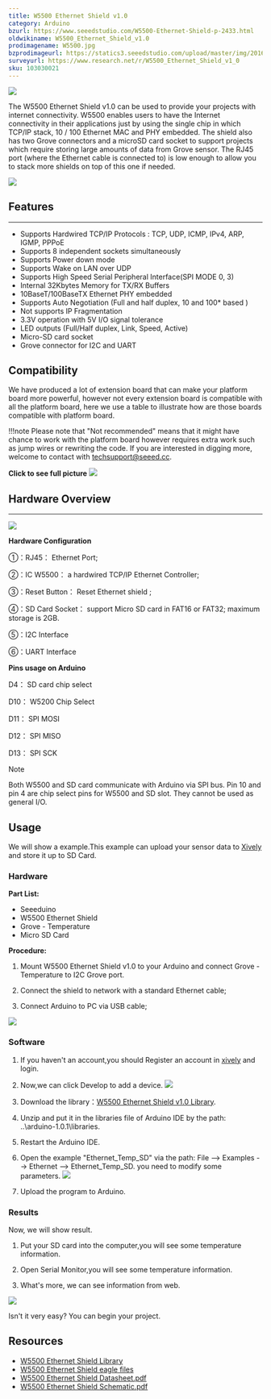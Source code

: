 ```yaml
---
title: W5500 Ethernet Shield v1.0
category: Arduino
bzurl: https://www.seeedstudio.com/W5500-Ethernet-Shield-p-2433.html
oldwikiname: W5500_Ethernet_Shield_v1.0
prodimagename: W5500.jpg
bzprodimageurl: https://statics3.seeedstudio.com/upload/master/img/20160519080008-2ccc2b.JPG
surveyurl: https://www.research.net/r/W5500_Ethernet_Shield_v1_0
sku: 103030021
---
```


![](https://raw.githubusercontent.com/SeeedDocument/W5500_Ethernet_Shield_v1.0/master/img/W5500.jpg)

The W5500 Ethernet Shield v1.0 can be used to provide your projects with internet connectivity. W5500 enables users to have the Internet connectivity in their applications just by using the single chip in which TCP/IP stack, 10 / 100 Ethernet MAC and PHY embedded. The shield also has two Grove connectors and a microSD card socket to support projects which require storing large amounts of data from Grove sensor. The RJ45 port (where the Ethernet cable is connected to) is low enough to allow you to stack more shields on top of this one if needed.

[![](https://raw.githubusercontent.com/SeeedDocument/common/master/Get_One_Now_Banner.png)](https://www.seeedstudio.com/W5500-Ethernet-Shield-p-2433.html)

## Features
--------

-   Supports Hardwired TCP/IP Protocols : TCP, UDP, ICMP, IPv4, ARP, IGMP, PPPoE
-   Supports 8 independent sockets simultaneously
-   Supports Power down mode
-   Supports Wake on LAN over UDP
-   Supports High Speed Serial Peripheral Interface(SPI MODE 0, 3)
-   Internal 32Kbytes Memory for TX/RX Buffers
-   10BaseT/100BaseTX Ethernet PHY embedded
-   Supports Auto Negotiation (Full and half duplex, 10 and 100\* based )
-   Not supports IP Fragmentation
-   3.3V operation with 5V I/O signal tolerance
-   LED outputs (Full/Half duplex, Link, Speed, Active)
-   Micro-SD card socket
-   Grove connector for I2C and UART

## Compatibility

We have produced a lot of extension board that can make your platform board more powerful, however not every extension board is compatible with all the platform board, here we use a table to illustrate how are those boards compatible with platform board.

!!!note
    Please note that "Not recommended" means that it might have chance to work with the platform board however requires extra work such as jump wires or rewriting the code. If you are interested in digging more, welcome to contact with techsupport@seeed.cc.

**Click to see full picture**
[![](https://github.com/SeeedDocument/Seeed-WiKi/raw/master/docs/images/Shield%20Compatibility.png)](https://raw.githubusercontent.com/SeeedDocument/Seeed-WiKi/master/docs/images/Shield%20Compatibility.png)

## Hardware Overview
-----------------

![](https://raw.githubusercontent.com/SeeedDocument/W5500_Ethernet_Shield_v1.0/master/img/W5500_Interface.jpg)

**Hardware Configuration**

①：RJ45： Ethernet Port;

②：IC W5500： a hardwired TCP/IP Ethernet Controller;

③：Reset Button： Reset Ethernet shield ;

④：SD Card Socket： support Micro SD card in FAT16 or FAT32; maximum storage is 2GB.

⑤：I2C Interface

⑥：UART Interface

**Pins usage on Arduino**

D4： SD card chip select

D10： W5200 Chip Select

D11： SPI MOSI

D12： SPI MISO

D13： SPI SCK

<div class="admonition note">
<p class="admonition-title">Note</p>
Both W5500 and SD card communicate with Arduino via SPI bus. Pin 10 and pin 4 are chip select pins for W5500 and SD slot. They cannot be used as general I/O.
</div>

Usage
-----

We will show a example.This example can upload your sensor data to [Xively](https://xively.com/) and store it up to SD Card.

### Hardware

**Part List:**

- Seeeduino
- W5500 Ethernet Shield
- Grove - Temperature
- Micro SD Card

**Procedure:**

1. Mount W5500 Ethernet Shield v1.0 to your Arduino and connect Grove - Temperature to I2C Grove port.

2. Connect the shield to network with a standard Ethernet cable;

3. Connect Arduino to PC via USB cable;

![](https://raw.githubusercontent.com/SeeedDocument/W5500_Ethernet_Shield_v1.0/master/img/W5500_Usage.jpg)

### Software

1. If you haven't an account,you should Register an account in [xively](https://xively.com/signup) and login.

2. Now,we can click Develop to add a device.
![](https://raw.githubusercontent.com/SeeedDocument/W5500_Ethernet_Shield_v1.0/master/img/W5500_Add_device.jpg)

3. Download the library：[W5500 Ethernet Shield v1.0 Library](https://github.com/Wiznet/WIZ_Ethernet_Library).

4. Unzip and put it in the libraries file of Arduino IDE by the path: ..\arduino-1.0.1\libraries.

5. Restart the Arduino IDE.

6. Open the example "Ethernet_Temp_SD" via the path: File --> Examples --> Ethernet --> Ethernet_Temp_SD. you need to modify some parameters.
![](https://raw.githubusercontent.com/SeeedDocument/W5500_Ethernet_Shield_v1.0/master/img/W5500_Data.jpg)

7. Upload the program to Arduino.

### Results

Now, we will show result.

1. Put your SD card into the computer,you will see some temperature information.

2. Open Serial Monitor,you will see some temperature information.

3. What's more, we can see information from web.

![](https://raw.githubusercontent.com/SeeedDocument/W5500_Ethernet_Shield_v1.0/master/img/W5500_Serial.jpg)

Isn't it very easy? You can begin your project.

## Resources


- [W5500 Ethernet Shield Library](https://github.com/Wiznet/WIZ_Ethernet_Library)
- [W5500 Ethernet Shield eagle files](https://raw.githubusercontent.com/SeeedDocument/W5500_Ethernet_Shield_v1.0/master/res/W5500_Ethernet_Shield_v1.0.zip)
- [W5500 Ethernet Shield Datasheet.pdf](https://raw.githubusercontent.com/SeeedDocument/W5500_Ethernet_Shield_v1.0/master/res/W5500_datasheet_v1.0.2.pdf)
- [W5500 Ethernet Shield Schematic.pdf](https://raw.githubusercontent.com/SeeedDocument/W5500_Ethernet_Shield_v1.0/master/res/W5500_Ethernet_Shield_v1.0.pdf)

<!-- This Markdown file was created from http://www.seeedstudio.com/wiki/W5500_Ethernet_Shield_v1.0 -->
